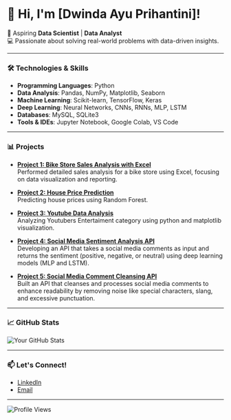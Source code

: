 # 👋 Hi, I'm [Dwinda Ayu Prihantini]!

🎯 Aspiring **Data Scientist** | **Data Analyst**  
💻 Passionate about solving real-world problems with data-driven insights.

---

### 🛠️ Technologies & Skills

- **Programming Languages**: Python
- **Data Analysis**: Pandas, NumPy, Matplotlib, Seaborn
- **Machine Learning**: Scikit-learn, TensorFlow, Keras
- **Deep Learning**: Neural Networks, CNNs, RNNs, MLP, LSTM
- **Databases**: MySQL, SQLite3
- **Tools & IDEs**: Jupyter Notebook, Google Colab, VS Code

---

### 📊 Projects

- **[Project 1: Bike Store Sales Analysis with Excel](https://github.com/dwindaayu/Bike-Store-Sales-Analysis)**  
  Performed detailed sales analysis for a bike store using Excel, focusing on data visualization and reporting.

- **[Project 2: House Price Prediction](https://github.com/dwindaayu/House-Price-Prediction)**  
  Predicting house prices using Random Forest.

- **[Project 3: Youtube Data Analysis](https://github.com/dwindaayu/YouTube-Data-Analysis)**  
  Analyzing Youtubers Entertaiment category using python and matplotlib visualization.

- **[Project 4: Social Media Sentiment Analysis API](https://github.com/dwindaayu/Social-Media-Sentiment-Analysis-API)**  
  Developing an API that takes a social media comments as input and returns the sentiment (positive, negative, or neutral) using deep learning models (MLP and LSTM).

- **[Project 5: Social Media Comment Cleansing API](https://github.com/dwindaayu/Social-Media-Comment-Cleansing-API)**  
  Built an API that cleanses and processes social media comments to enhance readability by removing noise like special characters, slang, and excessive punctuation.

---

### 📈 GitHub Stats

![Your GitHub Stats](https://github-readme-stats.vercel.app/api?username=dwindaayu&show_icons=true&theme=radical)

---

### 📫 Let's Connect!

- [LinkedIn](https://www.linkedin.com/in/dwindaayuprihantini/)
- [Email](mailto:ayudwindap@gmail.com)

---

![Profile Views](https://komarev.com/ghpvc/?username=dwindaayu&color=blueviolet)
